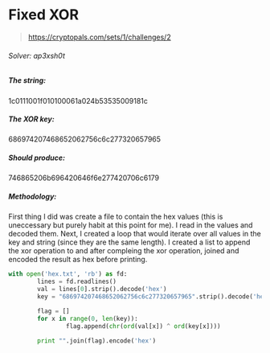 Fixed XOR
=====

> https://cryptopals.com/sets/1/challenges/2

###### Solver: ap3xsh0t

##### The string:
1c0111001f010100061a024b53535009181c

##### The XOR key:
686974207468652062756c6c277320657965

##### Should produce:
746865206b696420646f6e277420706c6179

##### Methodology:
First thing I did was create a file to contain the hex values (this is uneccessary but purely habit at this point for me). I read in the values and decoded them. Next, I created a loop that would iterate over all values in the key and string (since they are the same length). I created a list to append the xor operation to and after compleing the xor operation, joined and encoded the result as hex before printing.


``` python
with open('hex.txt', 'rb') as fd:
        lines = fd.readlines()
        val = lines[0].strip().decode('hex')
        key = "686974207468652062756c6c277320657965".strip().decode('hex')

        flag = []
        for x in range(0, len(key)):
                flag.append(chr(ord(val[x]) ^ ord(key[x])))

        print "".join(flag).encode('hex')

```
